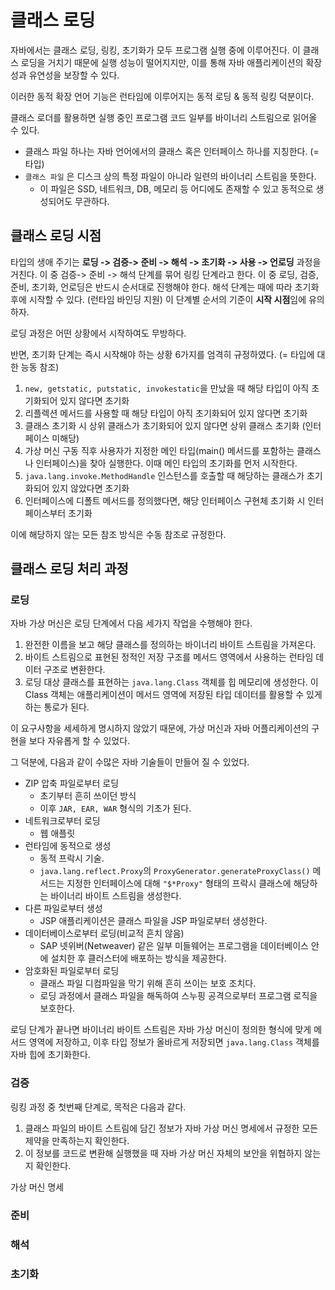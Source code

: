 
# 클래스 로딩

자바에서는 클래스 로딩, 링킹, 초기화가 모두 프로그램 실행 중에 이루어진다. 이 클래스  로딩을 거치기 때문에 실행 성능이 떨어지지만, 이를 통해 자바 애플리케이션의 확장성과 유연성을 보장할 수 있다.

이러한 동적 확장 언어 기능은 런타임에 이루어지는 동적 로딩 & 동적 링킹 덕분이다.

클래스 로더를 활용하면 실행 중인 프로그램 코드 일부를 바이너리 스트림으로 읽어올 수 있다.

- 클래스 파일 하나는 자바 언어에서의 클래스 혹은 인터페이스 하나를 지칭한다. (=타입)
- `클래스 파일` 은 디스크 상의 특정 파일이 아니라 일련의 바이너리 스트림을 뜻한다.
	- 이 파일은 SSD, 네트워크, DB, 메모리 등 어디에도 존재할 수 있고 동적으로 생성되어도 무관하다.

## 클래스 로딩 시점

타입의 생애 주기는 **로딩 -> 검증-> 준비 -> 해석 -> 초기화 -> 사용 -> 언로딩** 과정을 거친다. 이 중 검증-> 준비 -> 해석 단계를 묶어 링킹 단계라고 한다. 이 중 로딩, 검증, 준비, 초기화, 언로딩은 반드시 순서대로 진행해야 한다. 해석 단계는 때에 따라 초기화 후에 시작할 수 있다. (런타임 바인딩 지원) 이 단계별 순서의 기준이 **시작 시점**임에 유의하자.

로딩 과정은 어떤 상황에서 시작하여도 무방하다.

반면, 초기화 단계는 즉시 시작해야 하는 상황 6가지를 엄격히 규정하였다. (= 타입에 대한 능동 참조)

1. `new, getstatic, putstatic, invokestatic`을 만났을 때 해당 타입이 아직 초기화되어 있지 않다면 초기화
2. 리플렉션 메서드를 사용할 때 해당 타입이 아직 초기화되어 있지 않다면 초기화
3. 클래스 초기화 시 상위 클래스가 초기화되어 있지 않다면 상위 클래스 초기화 (인터페이스 미해당)
4. 가상 머신 구동 직후 사용자가 지정한 메인 타입(main() 메서드를 포함하는 클래스나 인터페이스)을 찾아 실행한다. 이때 메인 타입의 초기화를 먼저 시작한다.
5. `java.lang.invoke.MethodHandle` 인스턴스를 호출할 때 해당하는 클래스가 초기화되어 있지 않았다면 초기화
6. 인터페이스에 디폴트 메서드를 정의했다면, 해당 인터페이스 구현체 초기화 시 인터페이스부터 초기화

이에 해당하지 않는 모든 참조 방식은 수동 참조로 규정한다.


## 클래스 로딩 처리 과정

### 로딩

자바 가상 머신은 로딩 단계에서 다음 세가지 작업을 수행해야 한다.

1. 완전한 이름을 보고 해당 클래스를 정의하는 바이너리 바이트 스트림을 가져온다.
2. 바이트 스트림으로 표현된 정적인 저장 구조를 메서드 영역에서 사용하는 런타임 데이터 구조로 변환한다.
3. 로딩 대상 클래스를 표현하는 `java.lang.Class` 객체를 힙 메모리에 생성한다.  이 Class 객체는 애플리케이션이 메서드 영역에 저장된 타입 데이터를 활용할 수 있게 하는 통로가 된다.

이 요구사항을 세세하게 명시하지 않았기 때문에, 가상 머신과 자바 어플리케이션의 구현을 보다 자유롭게 할 수 있었다. 

그 덕분에, 다음과 같이 수많은 자바 기술들이 만들어 질 수 있었다.

- ZIP 압축 파일로부터 로딩
	- 초기부터 흔히 쓰이던 방식
	- 이후 `JAR, EAR, WAR` 형식의 기초가 된다.
- 네트워크로부터 로딩
	- 웹 애플릿
- 런타임에 동적으로 생성
	- 동적 프락시 기술. 
	- `java.lang.reflect.Proxy`의 `ProxyGenerator.generateProxyClass()` 메서드는 지정한 인터페이스에 대해 `"$*Proxy"` 형태의 프락시 클래스에 해당하는 바이너리 바이트 스트림을 생성한다.
- 다른 파일로부터 생성
	- JSP 애플리케이션은 클래스 파일을 JSP 파일로부터 생성한다.   
- 데이터베이스로부터 로딩(비교적 흔치 않음)
	- SAP 넷위버(Netweaver) 같은 일부 미들웨어는 프로그램을 데이터베이스 안에 설치한 후 클러스터에 배포하는 방식을 제공한다.
- 암호화된 파일로부터 로딩
	- 클래스 파일 디컴파일을 막기 위해 흔히 쓰이는 보호 조치다. 
	- 로딩 과정에서 클래스 파일을 해독하여 스누핑 공격으로부터 프로그램 로직을 보호한다.

로딩 단계가 끝나면 바이너리 바이트 스트림은 자바 가상 머신이 정의한 형식에 맞게 메서드 영역에 저장하고, 이후 타입 정보가 올바르게 저장되면 `java.lang.Class` 객체를 자바 힙에 초기화한다.

### 검증

링킹 과정 중 첫번째 단계로, 목적은 다음과 같다.

1. 클래스 파일의 바이트 스트림에 담긴 정보가 자바 가상 머신 명세에서 규정한 모든 제약을 만족하는지 확인한다.
2. 이 정보를 코드로 변환해 실행했을 때 자바 가상 머신 자체의 보안을 위협하지 않는지 확인한다.

가상 머신 명세

### 준비

### 해석

### 초기화